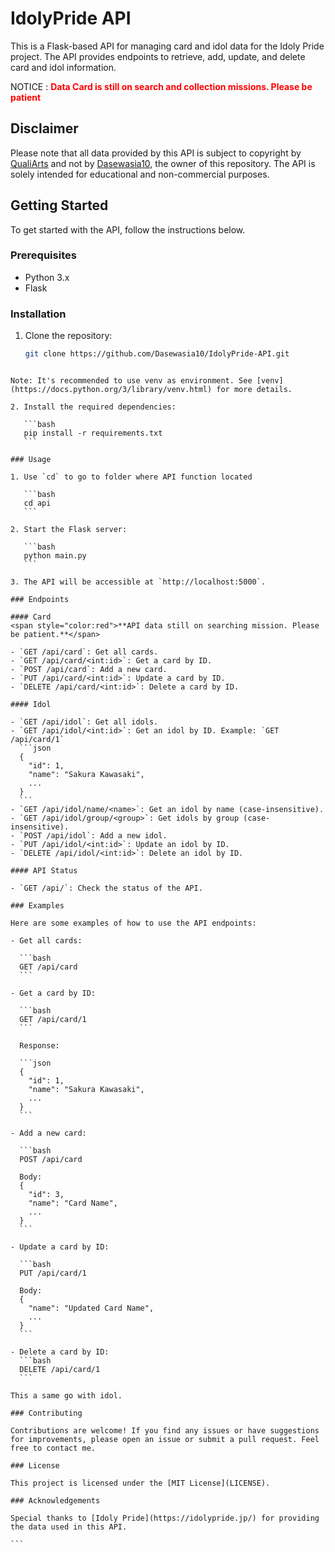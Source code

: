 # IdolyPride API

This is a Flask-based API for managing card and idol data for the Idoly Pride project. The API provides endpoints to retrieve, add, update, and delete card and idol information.

NOTICE : <span style="color:red">**Data Card is still on search and collection missions. Please be patient**</span>

## Disclaimer

Please note that all data provided by this API is subject to copyright by [QualiArts](https://qualiarts.jp/) and not by [Dasewasia10](https://github.com/Dasewasia10), the owner of this repository. The API is solely intended for educational and non-commercial purposes.

## Getting Started

To get started with the API, follow the instructions below.

### Prerequisites

- Python 3.x
- Flask

### Installation

1. Clone the repository:

   ```bash
   git clone https://github.com/Dasewasia10/IdolyPride-API.git
   ```

````

Note: It's recommended to use venv as environment. See [venv](https://docs.python.org/3/library/venv.html) for more details.

2. Install the required dependencies:

   ```bash
   pip install -r requirements.txt
   ```

### Usage

1. Use `cd` to go to folder where API function located

   ```bash
   cd api
   ```

2. Start the Flask server:

   ```bash
   python main.py
   ```

3. The API will be accessible at `http://localhost:5000`.

### Endpoints

#### Card 
<span style="color:red">**API data still on searching mission. Please be patient.**</span>

- `GET /api/card`: Get all cards.
- `GET /api/card/<int:id>`: Get a card by ID.
- `POST /api/card`: Add a new card.
- `PUT /api/card/<int:id>`: Update a card by ID.
- `DELETE /api/card/<int:id>`: Delete a card by ID.

#### Idol

- `GET /api/idol`: Get all idols.
- `GET /api/idol/<int:id>`: Get an idol by ID. Example: `GET /api/card/1`
  ```json
  {
    "id": 1,
    "name": "Sakura Kawasaki",
    ...
  }
  ```
- `GET /api/idol/name/<name>`: Get an idol by name (case-insensitive).
- `GET /api/idol/group/<group>`: Get idols by group (case-insensitive).
- `POST /api/idol`: Add a new idol.
- `PUT /api/idol/<int:id>`: Update an idol by ID.
- `DELETE /api/idol/<int:id>`: Delete an idol by ID.

#### API Status

- `GET /api/`: Check the status of the API.

### Examples

Here are some examples of how to use the API endpoints:

- Get all cards:

  ```bash
  GET /api/card
  ```

- Get a card by ID:

  ```bash
  GET /api/card/1
  ```

  Response:

  ```json
  {
    "id": 1,
    "name": "Sakura Kawasaki",
    ...
  }
  ```

- Add a new card:

  ```bash
  POST /api/card

  Body:
  {
    "id": 3,
    "name": "Card Name",
    ...
  }
  ```

- Update a card by ID:

  ```bash
  PUT /api/card/1

  Body:
  {
    "name": "Updated Card Name",
    ...
  }
  ```

- Delete a card by ID:
  ```bash
  DELETE /api/card/1
  ```

This a same go with idol.

### Contributing

Contributions are welcome! If you find any issues or have suggestions for improvements, please open an issue or submit a pull request. Feel free to contact me.

### License

This project is licensed under the [MIT License](LICENSE).

### Acknowledgements

Special thanks to [Idoly Pride](https://idolypride.jp/) for providing the data used in this API.

```
````
